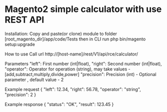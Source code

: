 # Magento2 simple calculator with use REST API

Installation:
Copy and paste(or clone) module to folder [root_magento_dir]/app/code/Tests 
then in CLI run php bin/magento setup:upgrade

How to use
Call url http://[host-name]/rest/V1/api/rce/calculator/

Parameters
"left": First number (int|float), 
"right": Second number (int|float), 
"operator": Operator for operation (string), may take values - [add,subtract,multiply,divide,power]
"precision": Precision (int) - Optional parameter , default value - 2

Example request
{
"left": 12.34,
"right": 56.78,
"operator": "string",
"precision": 2
}

Example response
{
"status": "OK",
"result": 123.45
}